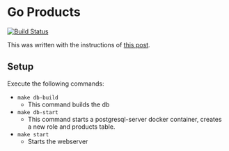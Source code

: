 # Go Products

[![Build Status](https://travis-ci.com/manuelfuchs/go-products.svg?branch=main)](https://travis-ci.com/manuelfuchs/go-products)

This was written with the instructions of [this post](https://semaphoreci.com/community/tutorials/building-and-testing-a-rest-api-in-go-with-gorilla-mux-and-postgresql).

## Setup

Execute the following commands:
* `make db-build`
    * This command builds the db 
* `make db-start`
    * This command starts a postgresql-server docker container, creates a new role and products table.
* `make start`
    * Starts the webserver